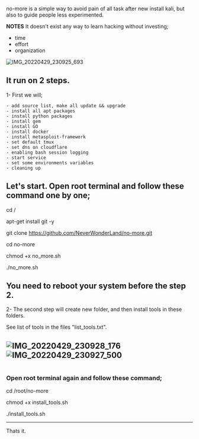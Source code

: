 no-more is a simple way to avoid pain of all task after new install kali, but also to guide people less experimented. 

**NOTES** It doesn't exist any way to learn hacking without investing;
- time
- effort
- organization

![IMG_20220429_230925_693](https://user-images.githubusercontent.com/64184513/166124722-3378bdb9-7d3c-4e40-9c4f-aa1a7e57bd59.jpg)

## It run on 2 steps.

1- First we will;

    - add source list, make all update && upgrade 
    - install all apt packages 
    - install python packages
    - install gem 
    - install GO 
    - install docker
    - install metasploit-framework
    - set default tmux
    - set dns on cloudflare
    - enabling bash session logging 
    - start service
    - set some environments variables
    - cleaning up

## Let's start. Open root terminal and follow these command one by one;

cd /

apt-get install git -y

git clone https://github.com/NeverWonderLand/no-more.git

cd no-more

chmod +x no_more.sh

./no_more.sh

## You need to reboot your system before the step 2.


2- The second step will create new folder, and then install tools in these folders.

See list of tools in the files "list_tools.txt".

![IMG_20220429_230928_176](https://user-images.githubusercontent.com/64184513/166124803-63239410-61d9-4255-add2-7d5525f6fd20.jpg)
![IMG_20220429_230927_500](https://user-images.githubusercontent.com/64184513/166124816-e92c34fc-14ec-4ef7-a771-886e6a77982c.jpg)
------------------------------
#

### Open root terminal again and follow these command;
cd /root/no-more

chmod +x install_tools.sh

./install_tools.sh

-------------------------------
Thats it.




